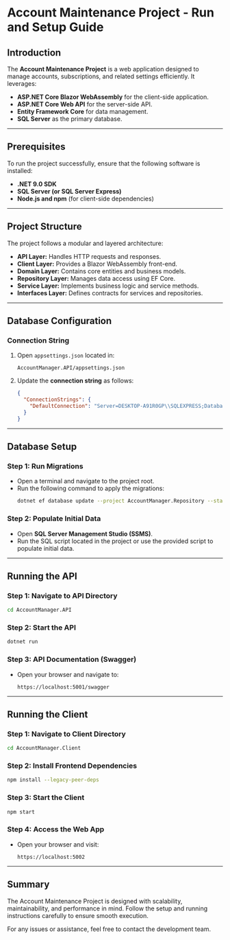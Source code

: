 # Account Maintenance Project - Run and Setup Guide

## Introduction
The **Account Maintenance Project** is a web application designed to manage accounts, subscriptions, and related settings efficiently. It leverages:
- **ASP.NET Core Blazor WebAssembly** for the client-side application.
- **ASP.NET Core Web API** for the server-side API.
- **Entity Framework Core** for data management.
- **SQL Server** as the primary database.

---

## Prerequisites
To run the project successfully, ensure that the following software is installed:
- **.NET 9.0 SDK**
- **SQL Server (or SQL Server Express)**
- **Node.js and npm** (for client-side dependencies)

---

## Project Structure
The project follows a modular and layered architecture:
- **API Layer:** Handles HTTP requests and responses.
- **Client Layer:** Provides a Blazor WebAssembly front-end.
- **Domain Layer:** Contains core entities and business models.
- **Repository Layer:** Manages data access using EF Core.
- **Service Layer:** Implements business logic and service methods.
- **Interfaces Layer:** Defines contracts for services and repositories.

---

## Database Configuration
### Connection String
1. Open `appsettings.json` located in:
   ```
   AccountManager.API/appsettings.json
   ```
2. Update the **connection string** as follows:
   ```json
   {
     "ConnectionStrings": {
       "DefaultConnection": "Server=DESKTOP-A91R0GP\\SQLEXPRESS;Database=AccountManagerDB;Trusted_Connection=True;MultipleActiveResultSets=true;"
     }
   }
   ```

---

## Database Setup
### Step 1: Run Migrations
- Open a terminal and navigate to the project root.
- Run the following command to apply the migrations:
  ```bash
  dotnet ef database update --project AccountManager.Repository --startup-project AccountManager.API
  ```

### Step 2: Populate Initial Data
- Open **SQL Server Management Studio (SSMS)**.
- Run the SQL script located in the project or use the provided script to populate initial data.

---

## Running the API
### Step 1: Navigate to API Directory
```bash
cd AccountManager.API
```

### Step 2: Start the API
```bash
dotnet run
```

### Step 3: API Documentation (Swagger)
- Open your browser and navigate to:
  ```
  https://localhost:5001/swagger
  ```

---

## Running the Client
### Step 1: Navigate to Client Directory
```bash
cd AccountManager.Client
```

### Step 2: Install Frontend Dependencies
```bash
npm install --legacy-peer-deps
```

### Step 3: Start the Client
```bash
npm start
```

### Step 4: Access the Web App
- Open your browser and visit:
  ```
  https://localhost:5002
  ```

---

## Summary
The Account Maintenance Project is designed with scalability, maintainability, and performance in mind. Follow the setup and running instructions carefully to ensure smooth execution.

For any issues or assistance, feel free to contact the development team.
